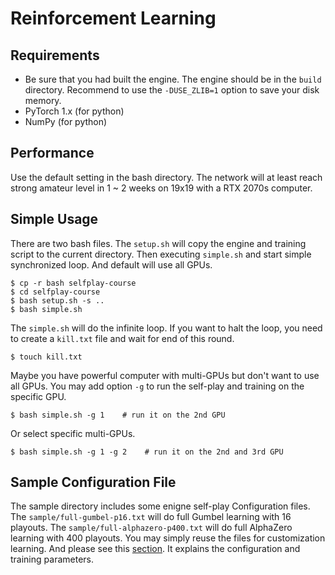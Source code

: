 # Reinforcement Learning

## Requirements

* Be sure that you had built the engine. The engine should be in the ```build``` directory. Recommend to use the ```-DUSE_ZLIB=1``` option to save your disk memory.
* PyTorch 1.x (for python)
* NumPy (for python)

## Performance

Use the default setting in the bash directory. The network will at least reach strong amateur level in 1 ~ 2 weeks on 19x19 with a RTX 2070s computer.

## Simple Usage

There are two bash files. The ```setup.sh``` will copy the engine and training script to the current directory. Then executing ```simple.sh``` and start simple synchronized loop. And default will use all GPUs.

    $ cp -r bash selfplay-course
    $ cd selfplay-course
    $ bash setup.sh -s ..
    $ bash simple.sh

The ```simple.sh``` will do the infinite loop. If you want to halt the loop, you need to create a ```kill.txt``` file and wait for end of this round.

    $ touch kill.txt

Maybe you have powerful computer with multi-GPUs but don't want to use all GPUs. You may add option ```-g``` to run the self-play and training on the specific GPU.

    $ bash simple.sh -g 1    # run it on the 2nd GPU

Or select specific multi-GPUs.

    $ bash simple.sh -g 1 -g 2    # run it on the 2nd and 3rd GPU

## Sample Configuration File

The sample directory includes some enigne self-play Configuration files. The ```sample/full-gumbel-p16.txt``` will do full Gumbel learning with 16 playouts. The ```sample/full-alphazero-p400.txt``` will do full AlphaZero learning with 400 playouts. You may simply reuse the files for customization learning. And please see this [section](./CONFIG.md). It explains the configuration and training parameters.

